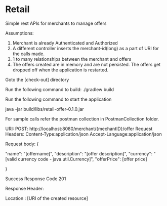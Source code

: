 # Retail
Simple rest APIs for merchants to manage offers 

Assumptions:
1. Merchant is already Authenticated and Authorized
2. A different controller inserts the merchant-id(long) as a part of URI for the calls made. 
3. 1 to many relationships between the merchant and offers
4. The offers created are in memory and are not persisted. The offers get dropped off when the application is restarted. 

Goto the [check-out] directory

Run the following command to build:
./gradlew build

Run the following command to start the application

java -jar build/libs/retail-offer-0.1.0.jar

For sample calls refer the postman collection in PostmanCollection folder.

URI:
POST: http://localhost:8080/merchant/{mechantID}/offer
Request Headers: 
Content-Type:application/json
Accept-Language:application/json

Request body:
{

  "name": "[offername]",
  "description": "[offer description]",
  "currency": "[valid currency code - java.util.Currency]",
  "offerPrice": [offer price]

}

Success Response Code
201

Response Header: 

Location : [URI of the created resource]


